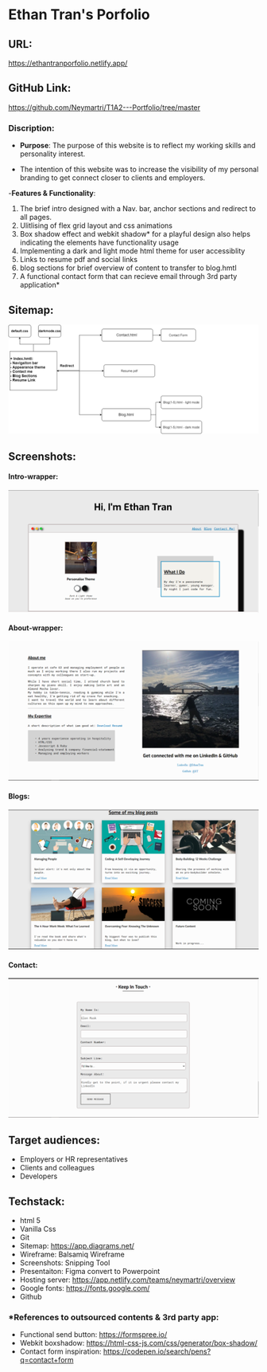 # Ethan Tran's Porfolio 
## URL:
https://ethantranporfolio.netlify.app/

## GitHub Link:
https://github.com/Neymartri/T1A2---Portfolio/tree/master 

### Discription: 
 - <b>Purpose</b>: The purpose of this website is to reflect my working skills and personality interest. 
 
- The intention of this website was to increase the visibility of my personal branding to get connect closer to clients and employers. 

-<b>Features & Functionality</b>:
<ol>
    <li>The brief intro designed with a Nav. bar, anchor sections and redirect to all pages.</li>
    <li>Ulitlising of flex grid layout and css animations</li>
    <li>Box shadow effect and webkit shadow* for a playful design also helps indicating the elements have functionality usage</li>
    <li>Implementing a dark and light mode html theme for user accessiblity </li>
    <li>Links to resume pdf and social links</li>
    <li>blog sections for brief overview of content to transfer to blog.hmtl</li>
    <li> A functional contact form that can recieve email through 3rd party application*</li>
</ol>

## Sitemap: 

<img src="img/Sitemap.png">

## Screenshots: 
#### Intro-wrapper: 

<img src="img/Intro-wrapper.png">

#### About-wrapper:

<img src="img/Aboutme-wrapper.png">

#### Blogs: 

<img src="img/Blogseciton-wrapper.png">

#### Contact: 

<img src="img/contact.png">

## Target audiences: 
- Employers or HR representatives
- Clients and colleagues 
- Developers 

## Techstack: 
- html 5 
- Vanilla Css
- Git 
- Sitemap: https://app.diagrams.net/ 
- Wireframe: Balsamiq Wireframe 
- Screenshots: Snipping Tool 
- Presentaiton: Figma convert to Powerpoint 
- Hosting server: https://app.netlify.com/teams/neymartri/overview
- Google fonts: https://fonts.google.com/
- Github 


### *References to outsourced contents & 3rd party app: 
- Functional send button: https://formspree.io/ 
- Webkit boxshadow: https://html-css-js.com/css/generator/box-shadow/
- Contact form inspiration: https://codepen.io/search/pens?q=contact+form 


































